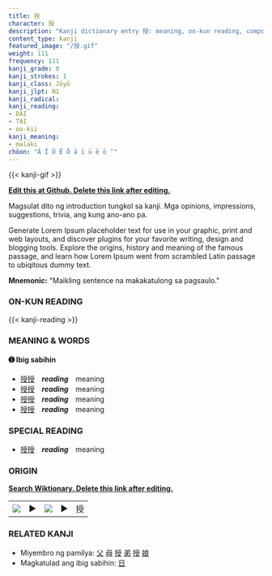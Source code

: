 ```yaml
---
title: 授
character: 授
description: "Kanji dictionary entry 授: meaning, on-kun reading, compounds, origin, related kanji"
content_type: kanji
featured_image: "/授.gif"
weight: 111
frequency: 111
kanji_grade: 0
kanji_strokes: 1
kanji_class: Jōyō
kanji_jlpt: N1
kanji_radical: 
kanji_reading: 
- DAI
- TAI
- oo-kii
kanji_meaning:
- malaki
chōon: "Ā Ī Ū Ē Ō ā ī ū ē ō ’"
---
```

[//]: # (Don't edit the line below. Kanji animated GIF code is automatically generated.)
{{< kanji-gif >}}

[//]: # (Edit below this line.)

**[Edit this at Github. Delete this link after editing.](https://github.com/tim0g/tim/tree/main/content/kanji/授/index.md)**

Magsulat dito ng introduction tungkol sa kanji. Mga opinions, impressions, suggestions, trivia, ang kung ano-ano pa.

Generate Lorem Ipsum placeholder text for use in your graphic, print and web layouts, and discover plugins for your favorite writing, design and blogging tools. Explore the origins, history and meaning of the famous passage, and learn how Lorem Ipsum went from scrambled Latin passage to ubiqitous dummy text.
 
**Mnemonic:** "Maikling sentence na makakatulong sa pagsaulo."

### ON-KUN READING

[//]: # (Don't edit the line below. ON-KUN READING code is automatically generated.)
{{< kanji-reading >}}

### MEANING & WORDS

#### ➊ **Ibig sabihin**
  - [授](../授)[授](../授)　***reading***　meaning
  - [授](../授)[授](../授)　***reading***　meaning
  - [授](../授)[授](../授)　***reading***　meaning
  - [授](../授)[授](../授)　***reading***　meaning

### SPECIAL READING
  - [授](../授)[授](../授)　***reading***　meaning

### ORIGIN

**[Search Wiktionary. Delete this link after editing.](https://wiktionary.org/wiki/授)**
<table class="kanji-table"><tr><td>
<img src="60px-授-bronze.svg.png">
</td><td>▶</td><td>
<img src="60px-授-oracle.svg.png">
</td><td>▶</td>
<td class="kanji-origin">授</td>
</tr></table>

### RELATED KANJI
- Miyembro ng pamilya: [父](../父) [母](../母) [授](../授) [弟](../弟) [授](../授) [娘](../娘)
- Magkatulad ang ibig sabihin: [日](../日)
